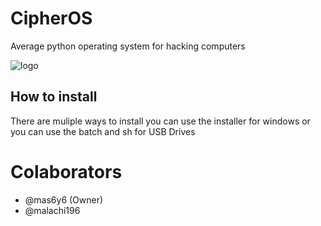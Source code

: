 # CipherOS
Average python operating system for hacking computers 

![logo](https://github.com/mas6y6/CipherOS/blob/main/logos/logo.png)

## How to install
There are muliple ways to install you can use the installer for windows or you can use the batch and sh for USB Drives

# Colaborators
+ @mas6y6 (Owner)
+ @malachi196
